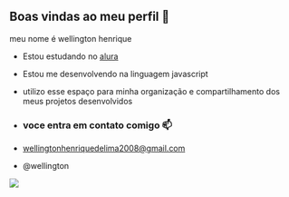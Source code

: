 ## Boas vindas ao meu perfil 💙

meu nome é wellington henrique

- Estou estudando no [alura](https://www.com.br)
- Estou me desenvolvendo na linguagem javascript
- utilizo esse espaço para minha organização e compartilhamento dos meus projetos desenvolvidos

- ### voce entra em contato comigo 📫

- wellingtonhenriquedelima2008@gmail.com
- @wellington


![](https://media1.tenor.com/m/YjPBups7H48AAAAC/6m-rain.gif)
